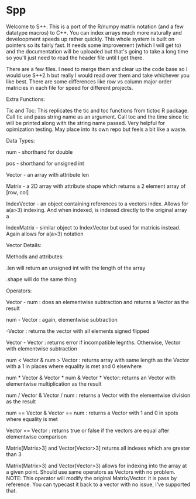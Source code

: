 # Spp
Welcome to S++. This is a port of the R/numpy matrix notation (and a few datatype macros) to C++. You can index arrays much more naturally and develoopment speeds up 
rather quickly. This whole system is built on pointers so its fairly fast. It needs some improvement (which I will get to) and the documentation will be uploaded but 
that's going to take a long time so you'll just need to read the header file until I get there.

There are a few files. I need to merge them and clear up the code base so I would use S++2.h but really I would read over them and take whichever you like best. 
  There are some differences like row vs column major order matricies in each file for speed for different projects.
  
  
  
Extra Functions:

Tic and Toc: This replicates the tic and toc functions from tictoc R package. Call tic and pass string name as an argument. Call toc and the time since tic will 
be printed along with the string name passed. Very helpful for opimization testing. May place into its own repo but feels a bit like a waste.
 
 
 
Data Types:

num - shorthand for double 

pos - shorthand for unsigned int 

Vector - an array with attribute len

Matrix - a 2D array with attribute shape which returns a 2 element array of [row, col]

IndexVector - an object containing references to a vectors index. Allows for a(a>3) indexing. And when indexed, is indexed directly to the original array a

IndexMatrix - similar object to IndexVector but used for matricis instead. Again allows for a(a>3) notation




Vector Details:

Methods and attributes:

.len will return an unsigned int with the length of the array 

.shape will do the same thing



Operators:

Vector - num : does an elementwise subtraction and returns a Vector as the result

num - Vector : again, elementwise subtraction

-Vector : returns the vector with all elements signed flipped 

Vector - Vector : returns error if incompatible legnths. Otherwise, Vector with elementwise subtraction 

num < Vector & num > Vector : returns array with same length as the Vector with a 1 in places where equality is met and 0 elsewhere 

num * Vector & Vector * num & Vector * Vector: returns an Vector with elementwise multiplication as the result

num / Vector & Vector / num : returns a Vector with the elementwise division as the result 

num == Vector & Vector == num : returns a Vector with 1 and 0 in spots where equality is met

Vector == Vector : returns true or false if the vectors are equal after elementwise comparison

Matrix[Matrix>3] and Vector[Vector>3] returns all indexes which are greater than 3 

Matrix(Matrix>3) and Vector(Vector>3) allows for indexing into the array at a given point. Should use same operators as Vectors with no problem. 
  NOTE: This operator will modify the original Matrix/Vector. it is pass by reference. You can typecast it back to a vector with no issue, I've supported that.


